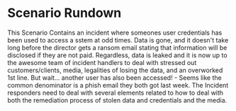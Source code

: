 # Scenario Rundown

This Scenario Contains an incident where someones user credentials has been used to access a sstem at odd times. Data is gone, and it doesn't take long before the director gets a ransom email stating that information will be disclosed if they are not paid. Regardless, data is leaked and it is now up to the awesome team of incident handlers to deal with stressed out customers/clients, media, legalities of losing the data, and an overworked 1st line.
But wait... another user has also been accessed! - Seems like the common denominator is a phish email they both got last week. 
The Incident responders need to deal with several elements related to how to deal with both the remediation process of stolen data and credentials and the media.

